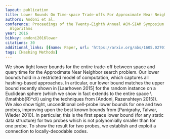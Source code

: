 ```yaml
---
layout: publication
title: Lower Bounds On Time-space Trade-offs For Approximate Near Neighbors
authors: Andoni et al.
conference: Proceedings of the Twenty-Eighth Annual ACM-SIAM Symposium on Discrete
  Algorithms
year: 2016
bibkey: andoni2016lower
citations: 30
additional_links: [{name: Paper, url: 'https://arxiv.org/abs/1605.02701'}]
tags: [Hashing Methods]
---
```

We show tight lower bounds for the entire trade-off between space and query
time for the Approximate Near Neighbor search problem. Our lower bounds hold in
a restricted model of computation, which captures all hashing-based approaches.
In articular, our lower bound matches the upper bound recently shown in
[Laarhoven 2015] for the random instance on a Euclidean sphere (which we show
in fact extends to the entire space \\(\mathbb\{R\}^d\\) using the techniques from
[Andoni, Razenshteyn 2015]).
  We also show tight, unconditional cell-probe lower bounds for one and two
probes, improving upon the best known bounds from [Panigrahy, Talwar, Wieder
2010]. In particular, this is the first space lower bound (for any static data
structure) for two probes which is not polynomially smaller than for one probe.
To show the result for two probes, we establish and exploit a connection to
locally-decodable codes.